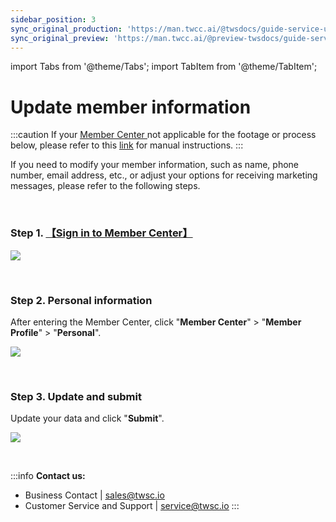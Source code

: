 ```yaml
---
sidebar_position: 3
sync_original_production: 'https://man.twcc.ai/@twsdocs/guide-service-update-your-info-en' 
sync_original_preview: 'https://man.twcc.ai/@preview-twsdocs/guide-service-update-your-info-en' 
---
```


import Tabs from '@theme/Tabs';
import TabItem from '@theme/TabItem';


# Update member information

:::caution
If your [<ins>Member Center <i class="fa fa-question-circle fa-question-circle-for-service" aria-hidden="true"></i></ins>](https://man.twcc.ai/@twsdocs/howto-service-access-service-zh) not applicable for the footage or process below, please refer to this <i class="fa fa-sign-out" aria-hidden="true"></i> [<ins>link</ins>](https://man.twcc.ai/@twsdocs/doc-mber-pjct-blng-main-zh/https%3A%2F%2Fman.twcc.ai%2F%40twsdocs%2Fguide-service-signup-zh) for manual instructions.
:::

If you need to modify your member information, such as name, phone number, email address, etc., or adjust your options for receiving marketing messages, please refer to the following steps.

<br/>

### Step 1. [【Sign in to Member Center】](https://tws.twcc.ai/)

![](https://i.imgur.com/mNk06Ct.png)

<br/>

###  Step 2. Personal information

After entering the Member Center, click "**Member Center**" > "**Member Profile**" > "**Personal**".

![](https://cos.twcc.ai/SYS-MANUAL/uploads/upload_7215da046b4043ea95f70b81fbaec07a.png)

<br/>

###  Step 3. Update and submit 

Update your data and click "**Submit**".

![](https://cos.twcc.ai/SYS-MANUAL/uploads/upload_4917e360a1350e806f18aca522cebe1f.png)

<br/>

:::info
**Contact us:**
- Business Contact | <ins><a href = "mailto: sales@twsc.io">sales@twsc.io</a></ins>
- Customer Service and Support | <ins><a href = "mailto: sales@twsc.io">service@twsc.io</a></ins>
:::